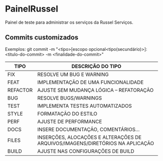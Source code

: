 # PainelRussel

Painel de teste para administrar os serviços da Russel Serviços.

## Commits customizados

Exemplos: git commit -m "\<tipo>[escopo opcional\<tipo(secundário)>]: \<titulo-do-commit> -m \<finalidade-do-commit>"

| TIPO     | DESCRIÇÃO DO TIPO                                                             |
| -------- | ----------------------------------------------------------------------------- |
| FIX      | RESOLVE UM BUG E WARNING                                                      |
| FEAT     | IMPLEMENTAÇÃO DE UMA FUNCIONALIDADE                                           |
| REFACTOR | AJUSTE SEM MUDANÇA LÓGICA – REFATORAÇÃO                                       |
| BUG      | RESOLVE BUGS/WARNINGS                                                         |
| TEST     | IMPLEMENTA TESTES AUTOMATIZADOS                                               |
| STYLE    | FORMATAÇÃO DO ESTILO                                                          |
| PERF     | AJUSTE DE PERFORMANCE                                                         |
| DOCS     | INSERE DOCUMENTAÇÃO, COMENTÁRIOS…                                             |
| FILES    | INSERÇÕES, ALOCAÇÕES E ALTERAÇÕES DE ARQUIVOS/IMAGENS/DIRETÓRIOS NA APLICAÇÃO |
| BUILD    | AJUSTE NAS CONFIGURAÇÕES DE BUILD                                             |
